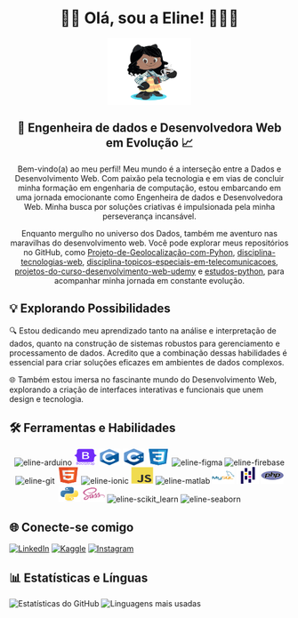 <div align="center">
  <h1>👋🏾 Olá, sou a Eline! 👩🏾‍💻</h1>
  
  <img align="center" alt="eline-octacat" height="120em" width="150em" src="img/octacat.gif">
  
  <h2>🚀 Engenheira de dados e Desenvolvedora Web em Evolução 📈</h2>
  <p>Bem-vindo(a) ao meu perfil! Meu mundo é a interseção entre a Dados e  Desenvolvimento Web. Com paixão pela tecnologia e em vias de concluir minha formação em engenharia de computação, estou embarcando em uma jornada emocionante como Engenheira de dados e Desenvolvedora Web. Minha busca por soluções criativas é impulsionada pela minha perseverança incansável.</p>

  <p>Enquanto mergulho no universo dos Dados, também me aventuro nas maravilhas do desenvolvimento web. Você pode explorar meus repositórios no GitHub, como <a href="https://github.com/elinefarias/geolocalizacao-de-cilentes-python.git">Projeto-de-Geolocalização-com-Pyhon</a>,  <a href="https://github.com/elinefarias/disciplina-tecnologias-web">disciplina-tecnologias-web</a>, <a href="https://github.com/elinefarias/disciplina-topicos-especiais-em-telecomunicacoes">disciplina-topicos-especiais-em-telecomunicacoes</a>,  <a href="https://github.com/elinefarias/projetos-do-curso-desenvolvimento-web-udemy">projetos-do-curso-desenvolvimento-web-udemy</a> e <a href="https://github.com/elinefarias/estudos-python"> estudos-python</a>,  para acompanhar minha jornada em constante evolução.</p>
</div>

## 💡 Explorando Possibilidades

🔍 Estou dedicando meu aprendizado tanto na análise e interpretação de dados, quanto na construção de sistemas robustos para gerenciamento e processamento de dados. Acredito que a combinação dessas habilidades é essencial para criar soluções eficazes em ambientes de dados complexos.

🌐 Também estou imersa no fascinante mundo do Desenvolvimento Web, explorando a criação de interfaces interativas e funcionais que unem design e tecnologia.

## 🛠️ Ferramentas e Habilidades
<p align="center">
  <img alt="eline-arduino" height="30" width="40" src="https://cdn.worldvectorlogo.com/logos/arduino-1.svg">
  <img alt="eline-bootstrap" height="30" width="40" src="https://raw.githubusercontent.com/devicons/devicon/master/icons/bootstrap/bootstrap-plain-wordmark.svg">
  <img alt="eline-c" height="30" width="40" src="https://raw.githubusercontent.com/devicons/devicon/master/icons/c/c-original.svg">
  <img alt="eline-cplusplus" height="30" width="40" src="https://raw.githubusercontent.com/devicons/devicon/master/icons/cplusplus/cplusplus-original.svg">
  <img alt="eline-css3" height="30" width="40" src="https://raw.githubusercontent.com/devicons/devicon/master/icons/css3/css3-original.svg">
  <img alt="eline-figma" height="30" width="40" src="https://www.vectorlogo.zone/logos/figma/figma-icon.svg">
  <img alt="eline-firebase" height="30" width="40" src="https://www.vectorlogo.zone/logos/firebase/firebase-icon.svg">
  <img alt="eline-git" height="30" width="40" src="https://www.vectorlogo.zone/logos/git-scm/git-scm-icon.svg">
  <img alt="eline-html5" height="30" width="40" src="https://raw.githubusercontent.com/devicons/devicon/master/icons/html5/html5-original.svg">
  <img alt="eline-ionic" height="30" width="40" src="https://upload.wikimedia.org/wikipedia/commons/d/d1/Ionic_Logo.svg">
  <img alt="eline-javascript" height="30" width="40" src="https://raw.githubusercontent.com/devicons/devicon/master/icons/javascript/javascript-original.svg">
  <img alt="eline-matlab" height="30" width="40" src="https://upload.wikimedia.org/wikipedia/commons/2/21/Matlab_Logo.png">
  <img alt="eline-mysql" height="30" width="40" src="https://raw.githubusercontent.com/devicons/devicon/master/icons/mysql/mysql-original-wordmark.svg">
  <img alt="eline-pandas" height="30" width="40" src="https://raw.githubusercontent.com/devicons/devicon/2ae2a900d2f041da66e950e4d48052658d850630/icons/pandas/pandas-original.svg">
  <img alt="eline-php" height="30" width="40" src="https://raw.githubusercontent.com/devicons/devicon/master/icons/php/php-original.svg">
  <img alt="eline-python" height="30" width="40" src="https://raw.githubusercontent.com/devicons/devicon/master/icons/python/python-original.svg">
  <img alt="eline-sass" height="30" width="40" src="https://raw.githubusercontent.com/devicons/devicon/master/icons/sass/sass-original.svg">
  <img alt="eline-scikit_learn" height="30" width="40" src="https://upload.wikimedia.org/wikipedia/commons/0/05/Scikit_learn_logo_small.svg">
  <img alt="eline-seaborn" height="30" width="40" src="https://seaborn.pydata.org/_images/logo-mark-lightbg.svg">
</p>

## 🌐 Conecte-se comigo

[![LinkedIn](https://img.shields.io/badge/-LinkedIn-blue?style=flat-square&logo=linkedin)](https://linkedin.com/in/elinefarias)
[![Kaggle](https://img.shields.io/badge/-Kaggle-20BEFF?style=flat-square&logo=kaggle)](https://kaggle.com/elinefarias)
[![Instagram](https://img.shields.io/badge/-Instagram-E4405F?style=flat-square&logo=instagram)](https://instagram.com/farias_eline)

## 📊 Estatísticas e Línguas

![Estatísticas do GitHub](https://github-readme-stats.vercel.app/api?username=elinefarias&show_icons=true&theme=vue&include_all_commits=true&count_private=true)
![Linguagens mais usadas](https://github-readme-stats.vercel.app/api/top-langs/?username=elinefarias&layout=compact&langs_count=7&theme=vue)


<!-- Adicione emojis e personalizações conforme desejar! 🌟🚀🔥 -->

